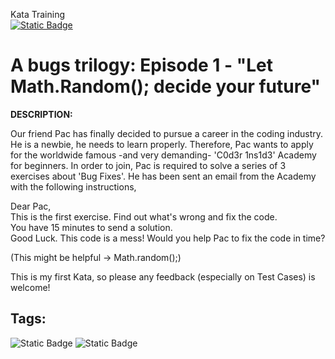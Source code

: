 Kata Training <br>
[![Static Badge](https://img.shields.io/badge/8kyu%20-%20black?style=flat&logo=codewars&labelColor=B1361E&color=black)](Javascript/8kyu)

# A bugs trilogy: Episode 1 - "Let Math.Random(); decide your future"

**DESCRIPTION:**

Our friend Pac has finally decided to pursue a career in the coding industry.
He is a newbie, he needs to learn properly.
Therefore, Pac wants to apply for the worldwide famous -and very demanding-
'C0d3r 1ns1d3' Academy for beginners.
In order to join, Pac is required to solve a series of 3 exercises about 'Bug Fixes'.
He has been sent an email from the Academy with the following instructions,

Dear Pac,  
This is the first exercise. Find out what's wrong and fix the code.  
You have 15 minutes to send a solution.  
Good Luck.
This code is a mess! Would you help Pac to fix the code in time?

(This might be helpful -> Math.random();)

This is my first Kata, so please any feedback (especially on Test Cases) is welcome!


## Tags:

![Static Badge](https://img.shields.io/badge/fundamentals%20-%20purple?style=plastic) ![Static Badge](https://img.shields.io/badge/debugging%20-%20darkcyan?style=plastic)
